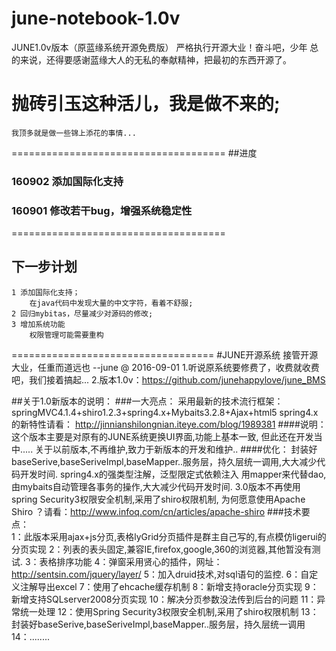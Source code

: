# june-notebook-1.0v
  JUNE1.0v版本（原蓝缘系统开源免费版）
  严格执行开源大业！奋斗吧，少年
	总的来说，还得要感谢蓝缘大人的无私的奉献精神，把最初的东西开源了。
# 抛砖引玉这种活儿，我是做不来的;
 	我顶多就是做一些锦上添花的事情...
=====================================
##进度
### 160902 添加国际化支持
### 160901 修改若干bug，增强系统稳定性
=====================================
## 下一步计划
	1 添加国际化支持；
		在java代码中发现大量的中文字符，看着不舒服;
	2 回归mybitas，尽量减少对源码的修改;
	3 增加系统功能
		权限管理可能需要重构
===================================
#JUNE开源系统
	接管开源大业，任重而道远也 --june @ 2016-09-01
		1.听说原系统要修费了，收费就收费吧，我们接着搞起...
		2.版本1.0v：https://github.com/junehappylove/june_BMS

##关于1.0新版本的说明：
###一大亮点：
	采用最新的技术流行框架：springMVC4.1.4+shiro1.2.3+spring4.x+Mybaits3.2.8+Ajax+html5
	spring4.x的新特性请看：
	http://jinnianshilongnian.iteye.com/blog/1989381
####说明：
	这个版本主要是对原有的JUNE系统更换UI界面,功能上基本一致, 
	但此还在开发当中..... 关于以前版本,不再维护,致力于新版本的开发和维护..
####优化：
	封装好baseSerive,baseSeriveImpl,baseMapper..服务层，持久层统一调用,大大减少代码开发时间.
	spring4.x的强类型注解，泛型限定式依赖注入
	用mapper来代替dao,由mybaits自动管理各事务的操作,大大减少代码开发时间.
	3.0版本不再使用spring Security3权限安全机制,采用了shiro权限机制, 
	为何愿意使用Apache Shiro ？请看：http://www.infoq.com/cn/articles/apache-shiro
###技术要点：<br>
	1：此版本采用ajax+js分页,表格lyGrid分页插件是群主自己写的,有点模仿ligerui的分页实现
	2：列表的表头固定,兼容IE,firefox,google,360的浏览器,其他暂没有测试.
	3：表格排序功能
	4：弹窗采用贤心的插件，网址：http://sentsin.com/jquery/layer/
	5：加入druid技术,对sql语句的监控.
	6：自定义注解导出excel
	7：使用了ehcache缓存机制
	8：新增支持oracle分页实现
	9：新增支持SQLserver2008分页实现
	10：解决分页参数没法传到后台的问题
	11：异常统一处理
	12：使用Spring Security3权限安全机制,采用了shiro权限机制
	13： 封装好baseSerive,baseSeriveImpl,baseMapper..服务层，持久层统一调用
	14：........
